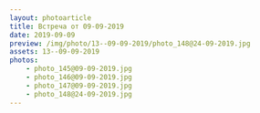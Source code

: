 ```yaml
---
layout: photoarticle
title: Встреча от 09-09-2019
date: 2019-09-09
preview: /img/photo/13--09-09-2019/photo_148@24-09-2019.jpg
assets: 13--09-09-2019
photos:
    - photo_145@09-09-2019.jpg
    - photo_146@09-09-2019.jpg
    - photo_147@09-09-2019.jpg
    - photo_148@24-09-2019.jpg
---
```

